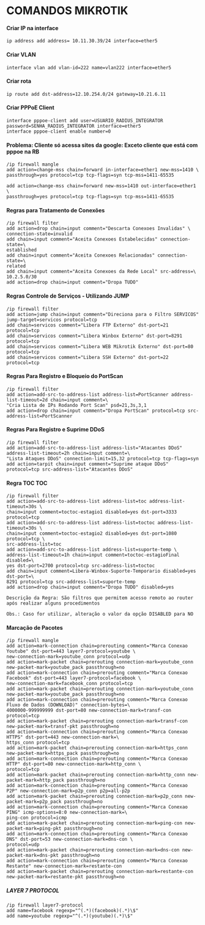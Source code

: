 # COMANDOS MIKROTIK
#### Criar IP na interface    

	ip address add address= 10.11.30.39/24 interface=ether5
#### Criar VLAN   

	interface vlan add vlan-id=222 name=vlan222 interface=ether5
#### Criar rota    

	ip route add dst-address=12.10.254.0/24 gateway=10.21.6.11
#### Criar PPPoE Client    

	interface pppoe-client add user=USUARIO_RADIUS_INTEGRATOR password=SENHA_RADIUS_INTEGRATOR interface=ether5
	interface pppoe-client enable number=0
#### Problema: Cliente só acessa sites da google: Exceto cliente que está com pppoe na RB    

    /ip firewall mangle
    add action=change-mss chain=forward in-interface=ether1 new-mss=1410 \    
    passthrough=yes protocol=tcp tcp-flags=syn tcp-mss=1411-65535

    add action=change-mss chain=forward new-mss=1410 out-interface=ether1 \   
    passthrough=yes protocol=tcp tcp-flags=syn tcp-mss=1411-65535

#### Regras para Tratamento de Conexões

    /ip firewall filter
    add action=drop chain=input comment="Descarta Conexoes Invalidas" \
    connection-state=invalid
    add chain=input comment="Aceita Conexoes Estabelecidas" connection-state=\
    established
    add chain=input comment="Aceita Conexoes Relacionadas" connection-state=\
    related
    add chain=input comment="Aceita Conexoes da Rede Local" src-address=\
    10.2.5.0/30
    add action=drop chain=input comment="Dropa TUDO"

#### Regras Controle de Serviços - Utilizando JUMP

    /ip firewall filter
    add action=jump chain=input comment="Direciona para o Filtro SERVICOS" jump-target=servicos protocol=tcp
    add chain=servicos comment="Libera FTP Externo" dst-port=21 protocol=tcp
    add chain=servicos comment="Libera Winbox Externo" dst-port=8291 protocol=tcp
    add chain=servicos comment="Libera WEB Mikrotik Externo" dst-port=80 protocol=tcp
    add chain=servicos comment="Libera SSH Externo" dst-port=22 protocol=tcp
    
#### Regras Para Registro e Bloqueio do PortScan 

    /ip firewall filter
    add action=add-src-to-address-list address-list=PortScanner address-list-timeout=2d chain=input comment=\
    "Cria Lista de IPs Rodando Port Scan" psd=21,3s,3,1
    add action=drop chain=input comment="Dropa PortScan" protocol=tcp src-address-list=PortScanner    

#### Regras Para Registro e Suprime DDoS

    /ip firewall filter
    add action=add-src-to-address-list address-list="Atacantes DDoS" address-list-timeout=2h chain=input comment=\
    "Lista Ataques DDoS" connection-limit=15,32 protocol=tcp tcp-flags=syn
    add action=tarpit chain=input comment="Suprime ataque DDoS" protocol=tcp src-address-list="Atacantes DDoS"

#### Regra TOC TOC

    /ip firewall filter
    add action=add-src-to-address-list address-list=toc address-list-timeout=30s \
    chain=input comment=toctoc-estagio1 disabled=yes dst-port=3333 protocol=tcp
    add action=add-src-to-address-list address-list=toctoc address-list-timeout=30s \
    chain=input comment=toctoc-estagio2 disabled=yes dst-port=1080 protocol=tcp \
    src-address-list=toc
    add action=add-src-to-address-list address-list=suporte-temp \
    address-list-timeout=1h chain=input comment=toctoc-estagioFinal disabled=\
    yes dst-port=2700 protocol=tcp src-address-list=toctoc
    add chain=input comment=Libera-Winbox-Suporte-Temporario disabled=yes dst-port=\
    8291 protocol=tcp src-address-list=suporte-temp
    add action=drop chain=input comment="Dropa TUDO" disabled=yes

    Descrição da Regra: São filtros que permitem acesso remoto ao router após realizar alguns procedimentos

    Obs.: Caso for utilizar, alteração o valor da opção DISABLED para NO

#### Marcação de Pacotes

    /ip firewall mangle
    add action=mark-connection chain=prerouting comment="Marca Conexao Youtube" dst-port=443 layer7-protocol=youtube \
    new-connection-mark=youtube_conn protocol=udp
    add action=mark-packet chain=prerouting connection-mark=youtube_conn new-packet-mark=youtube_pack passthrough=no
    add action=mark-connection chain=prerouting comment="Marca Conexao Facebook" dst-port=443 layer7-protocol=facebook \
    new-connection-mark=facebook_conn protocol=tcp
    add action=mark-packet chain=prerouting connection-mark=youtube_conn new-packet-mark=youtube_pack passthrough=no
    add action=mark-connection chain=prerouting comment="Marca Conexao Fluxo de Dados (DOWNLOAD)" connection-bytes=\
    4000000-999999999 dst-port=80 new-connection-mark=transf-con protocol=tcp
    add action=mark-packet chain=prerouting connection-mark=transf-con new-packet-mark=transf-pkt passthrough=no
    add action=mark-connection chain=prerouting comment="Marca Conexao HTTPS" dst-port=443 new-connection-mark=\
    https_conn protocol=tcp
    add action=mark-packet chain=prerouting connection-mark=https_conn new-packet-mark=https_pack passthrough=no
    add action=mark-connection chain=prerouting comment="Marca Conexao HTTP" dst-port=80 new-connection-mark=http_conn \
    protocol=tcp
    add action=mark-packet chain=prerouting connection-mark=http_conn new-packet-mark=http_pack passthrough=no
    add action=mark-connection chain=prerouting comment="Marca Conexao P2P" new-connection-mark=p2p_conn p2p=all-p2p
    add action=mark-packet chain=prerouting connection-mark=p2p_conn new-packet-mark=p2p_pack passthrough=no
    add action=mark-connection chain=prerouting comment="Marca Conexao PING" icmp-options=8:0 new-connection-mark=\
    ping-con protocol=icmp
    add action=mark-packet chain=prerouting connection-mark=ping-con new-packet-mark=ping-pkt passthrough=no
    add action=mark-connection chain=prerouting comment="Marca Conexao DNS" dst-port=53 new-connection-mark=dns-con \
    protocol=udp
    add action=mark-packet chain=prerouting connection-mark=dns-con new-packet-mark=dns-pkt passthrough=no
    add action=mark-connection chain=prerouting comment="Marca Conexao Restante" new-connection-mark=restante-con
    add action=mark-packet chain=prerouting connection-mark=restante-con new-packet-mark=restante-pkt passthrough=no
##### LAYER 7 PROTOCOL

    /ip firewall layer7-protocol
    add name=facebook regexp="^(.*)(facebook)(.*)\$"
    add name=youtube regexp="^(.*)(youtube)(.*)\$"